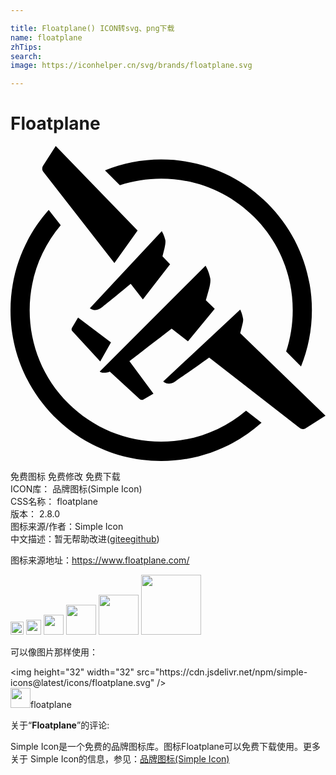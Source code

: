 ```yaml
---

title: Floatplane() ICON转svg、png下载
name: floatplane
zhTips: 
search: 
image: https://iconhelper.cn/svg/brands/floatplane.svg

---
```


# Floatplane  <small style="font-size: 60%;font-weight: 100"></small>

<div id="svg" class="svg-wrap">
<svg role="img" viewBox="0 0 24 24" xmlns="http://www.w3.org/2000/svg"><title>Floatplane icon</title><path d="M17.948,20.162c-1.81,1.527-4.078,2.366-6.466,2.366c-2.682,0-5.19-1.047-7.088-2.933c-1.897-1.897-2.933-4.416-2.933-7.088 c0-2.399,0.84-4.667,2.366-6.466L2.911,4.874C1.101,6.902,0,9.585,0,12.518C0,18.864,5.136,24,11.482,24 c2.933,0,5.616-1.101,7.644-2.911L17.948,20.162z M8.331,2.988c1.003-0.327,2.061-0.502,3.151-0.502c2.682,0,5.19,1.047,7.088,2.933 c1.897,1.897,2.933,4.416,2.933,7.088c0,1.09-0.174,2.148-0.502,3.151l1.134,1.134c0.534-1.319,0.829-2.77,0.829-4.285 c0-6.346-5.136-11.482-11.482-11.482c-1.516,0-2.966,0.294-4.285,0.829L8.331,2.988z M9.683,6.444L3.446,0l-0.97,1.516 C2.388,1.657,2.399,1.843,2.508,1.974L7.916,8.92L9.683,6.444z M7.655,14.96l-2.508-1.886l-0.458,0.774 c-0.055,0.087-0.044,0.196,0.033,0.273l2.115,2.29L7.655,14.96z M12.158,9.007l-0.578-0.6l0.153-0.611 c0.065-0.273,0.087-0.491,0.065-0.622c-0.087-0.393-0.273-0.687-0.273-0.687l-5.474,5.866c0,0,0.371,0.36,0.905-0.055 c0.24-0.185,1.189-0.96,2.203-1.799l0.927,1.189L12.158,9.007z M17.501,14.263l0.153-0.611c0.055-0.207,0.087-0.382,0.065-0.502 c-0.065-0.393-0.218-0.687-0.218-0.687l-5.866,5.474c0,0,0.36,0.371,0.916,0c0.273-0.185,1.428-0.992,2.584-1.821l6.891,5.365 c0.131,0.109,0.316,0.12,0.458,0.033L24,20.543L17.501,14.263z M9.061,16.389c0.883-0.676,2.115-1.625,3.217-2.475l1.243,0.97 l2.039-2.475l-0.676-0.654l0.218-0.774c0.109-0.393,0.153-0.698,0.12-0.883c-0.109-0.567-0.36-0.981-0.36-0.981l-8.069,8.069 c0,0,0.251,0.207,0.774,0l2.279,2.104c0.076,0.065,0.185,0.076,0.273,0.033l0.774-0.458L9.061,16.389z"/></svg>
</div>
<detail full-name='floatplane'></detail>

<div class="detail-page">
<p>
<span><span class="badge-success badge">免费图标</span> <span class="badge-success badge">免费修改</span>  <span class="badge-success badge">免费下载</span> </span>
<br/>
<span>
ICON库：
<span class="badge-secondary badge">品牌图标(Simple Icon)</span> 
</span>
<br/>
<span>
CSS名称：
<span class="badge-secondary badge">floatplane</span> 
</span>

<br/>
<span>
版本：
<span class="badge-secondary badge">2.8.0</span> 
</span>
<br/>
<span>图标来源/作者：<span class="badge-light badge">Simple Icon</span></span> 
<br/>
<span class="zh-detail">中文描述：暂无<span class="help-link"><span>帮助改进</span>(<a href="https://gitee.com/liuwave/icon-helper/edit/master/json/brands/floatplane.json" target="_blank" rel="noopener noreferrer">gitee</a><a href="https://github.com/liuwave/icon-helper/edit/master/json/brands/floatplane.json" target="_blank" rel="noopener noreferrer">github</a></span>)</span><br/>
</p>
</div><div class="description description alert alert-light"><p>图标来源地址：<a href="https://www.floatplane.com/" target="_blank" rel="noopener noreferrer">https://www.floatplane.com/</a></p></div>
<div class="alert alert-dark">
<img height="21" width="21" src="https://cdn.jsdelivr.net/npm/simple-icons@latest/icons/floatplane.svg" />
<img height="24" width="24" src="https://cdn.jsdelivr.net/npm/simple-icons@latest/icons/floatplane.svg" />
<img height="32" width="32" src="https://cdn.jsdelivr.net/npm/simple-icons@latest/icons/floatplane.svg" />
<img height="48" width="48" src="https://cdn.jsdelivr.net/npm/simple-icons@latest/icons/floatplane.svg" />
<img height="64" width="64" src="https://cdn.jsdelivr.net/npm/simple-icons@latest/icons/floatplane.svg" />
<img height="96" width="96" src="https://cdn.jsdelivr.net/npm/simple-icons@latest/icons/floatplane.svg" />

</div>
<div>
  <p>可以像图片那样使用：    
  </p>
  <div class="alert alert-primary" style="font-size: 14px">
    &lt;img height="32" width="32" src="https://cdn.jsdelivr.net/npm/simple-icons@latest/icons/floatplane.svg" /&gt;
    <copy-btn content='<img height="32" width="32" src="https://cdn.jsdelivr.net/npm/simple-icons@latest/icons/floatplane.svg" />'></copy-btn>
  </div>
  <div class="alert alert-secondary">
    <img height="32" width="32" src="https://cdn.jsdelivr.net/npm/simple-icons@latest/icons/floatplane.svg" />floatplane
    <copy-btn content="floatplane" btn-title="复制图标名称"></copy-btn>
  </div>
</div>
<div class="icon-detail__container">
<p>关于“<b>Floatplane</b>”的评论:</p>
</div>
<Vssue title="关于“Floatplane”的评论" />
<div><p>Simple Icon是一个免费的品牌图标库。图标Floatplane可以免费下载使用。更多关于  Simple Icon的信息，参见：<a target="_blank" href="https://iconhelper.cn/brands.html">品牌图标(Simple Icon)</a>
</p></div>
